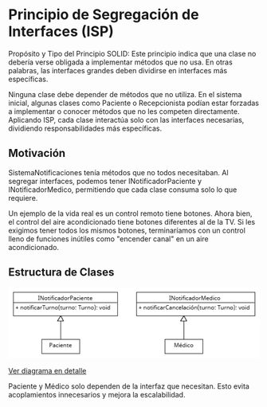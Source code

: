 # Principio de Segregación de Interfaces (ISP)

Propósito y Tipo del Principio SOLID: Este principio indica que una clase no debería verse obligada a implementar métodos que no usa. 
En otras palabras, las interfaces grandes deben dividirse en interfaces más específicas.

Ninguna clase debe depender de métodos que no utiliza. En el sistema inicial, algunas clases como Paciente o Recepcionista podían estar forzadas a implementar o conocer métodos que no les competen directamente. Aplicando ISP, cada clase interactúa solo con las interfaces necesarias, dividiendo responsabilidades más específicas.

## Motivación
SistemaNotificaciones tenía métodos que no todos necesitaban. Al segregar interfaces, podemos tener INotificadorPaciente y INotificadorMedico, permitiendo que cada clase consuma solo lo que requiere.

Un ejemplo de la vida real es un control remoto tiene botones. Ahora bien, el control del aire acondicionado tiene botones diferentes al de la TV. 
Si les exigimos tener todos los mismos botones, terminaríamos con un control lleno de funciones inútiles como "encender canal" en un 
aire acondicionado.

## Estructura de Clases

![Diagrama ISP](https://github.com/skalapuj/SistemaGestionTurnos/raw/main/imagenes/solid/ISP.png)

[Ver diagrama en detalle](https://drive.google.com/file/d/1GAsA2FYICQ9wchku-feGIHMyq2pqSZHh/view?usp=sharing)

Paciente y Médico solo dependen de la interfaz que necesitan. Esto evita acoplamientos innecesarios y mejora la escalabilidad.
